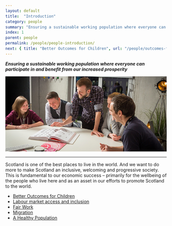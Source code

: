 ```yaml
---
layout: default
title:  "Introduction"
category: people
summary: "Ensuring a sustainable working population where everyone can participate in and benefit from our increased prosperity"
index: 1
parent: people
permalink: /people/people-introduction/
next: { title: "Better Outcomes for Children", url: "/people/outcomes-for-children/" }
---
```

***Ensuring a sustainable working population where everyone can participate in and benefit from our increased prosperity***

![A photograph of staff at Scottish company Made Brave gathered around a table for a discussion](/assets/images/pageimages/People.42.jpg)  

---

Scotland is one of the best places to live in the world.  And we want to do more to make Scotland an inclusive, welcoming and progressive society.  This is fundamental to our economic success – primarily for the wellbeing of the people who live here and as an asset in our efforts to promote Scotland to the world.

* [Better Outcomes for Children](/people/outcomes-for-children/)
* [Labour market access and inclusion](/people/inclusion)
* [Fair Work](/people/fair-work/)
* [Migration](/people/migration/)
* [A Healthy Population](/people/healthy-population/)
